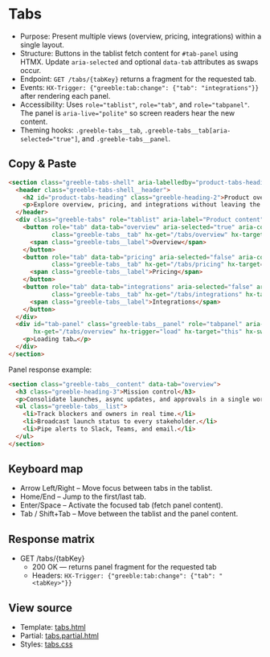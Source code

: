 # Tabs

- Purpose: Present multiple views (overview, pricing, integrations) within a single layout.
- Structure: Buttons in the tablist fetch content for `#tab-panel` using HTMX. Update
  `aria-selected` and optional `data-tab` attributes as swaps occur.
- Endpoint: `GET /tabs/{tabKey}` returns a fragment for the requested tab.
- Events: `HX-Trigger: {"greeble:tab:change": {"tab": "integrations"}}` after rendering each
  panel.
- Accessibility: Uses `role="tablist"`, `role="tab"`, and `role="tabpanel"`. The panel is
  `aria-live="polite"` so screen readers hear the new content.
- Theming hooks: `.greeble-tabs__tab`, `.greeble-tabs__tab[aria-selected="true"]`, and
  `.greeble-tabs__panel`.

## Copy & Paste

```html
<section class="greeble-tabs-shell" aria-labelledby="product-tabs-heading">
  <header class="greeble-tabs-shell__header">
    <h2 id="product-tabs-heading" class="greeble-heading-2">Product overview</h2>
    <p>Explore overview, pricing, and integrations without leaving the page.</p>
  </header>
  <div class="greeble-tabs" role="tablist" aria-label="Product content">
    <button role="tab" data-tab="overview" aria-selected="true" aria-controls="tab-panel"
            class="greeble-tabs__tab" hx-get="/tabs/overview" hx-target="#tab-panel" hx-swap="innerHTML">
      <span class="greeble-tabs__label">Overview</span>
    </button>
    <button role="tab" data-tab="pricing" aria-selected="false" aria-controls="tab-panel"
            class="greeble-tabs__tab" hx-get="/tabs/pricing" hx-target="#tab-panel" hx-swap="innerHTML">
      <span class="greeble-tabs__label">Pricing</span>
    </button>
    <button role="tab" data-tab="integrations" aria-selected="false" aria-controls="tab-panel"
            class="greeble-tabs__tab" hx-get="/tabs/integrations" hx-target="#tab-panel" hx-swap="innerHTML">
      <span class="greeble-tabs__label">Integrations</span>
    </button>
  </div>
  <div id="tab-panel" class="greeble-tabs__panel" role="tabpanel" aria-live="polite"
       hx-get="/tabs/overview" hx-trigger="load" hx-target="this" hx-swap="innerHTML">
    <p>Loading tab…</p>
  </div>
</section>
```

Panel response example:

```html
<section class="greeble-tabs__content" data-tab="overview">
  <h3 class="greeble-heading-3">Mission control</h3>
  <p>Consolidate launches, async updates, and approvals in a single workspace.</p>
  <ul class="greeble-tabs__list">
    <li>Track blockers and owners in real time.</li>
    <li>Broadcast launch status to every stakeholder.</li>
    <li>Pipe alerts to Slack, Teams, and email.</li>
  </ul>
</section>
```

## Keyboard map

- Arrow Left/Right – Move focus between tabs in the tablist.
- Home/End – Jump to the first/last tab.
- Enter/Space – Activate the focused tab (fetch panel content).
- Tab / Shift+Tab – Move between the tablist and the panel content.

## Response matrix

- GET /tabs/{tabKey}
  - 200 OK — returns panel fragment for the requested tab
  - Headers: `HX-Trigger: {"greeble:tab:change": {"tab": "<tabKey>"}}`

## View source

- Template: [tabs.html](https://github.com/Bakobiibizo/greeble/blob/main/packages/greeble_components/components/tabs/templates/tabs.html)
- Partial: [tabs.partial.html](https://github.com/Bakobiibizo/greeble/blob/main/packages/greeble_components/components/tabs/templates/tabs.partial.html)
- Styles: [tabs.css](https://github.com/Bakobiibizo/greeble/blob/main/packages/greeble_components/components/tabs/static/tabs.css)
